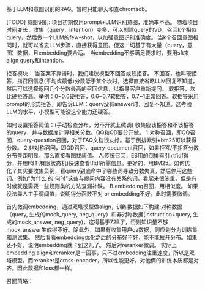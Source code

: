 基于LLM和意图识别的RAG。暂时只能聊天和查chromadb。

[TODO]
意图识别: 
项目初期仅用prompt+LLM识别意图，准确率不高。
随着项目时间变长，收集（query，intention）变多，可以创建query的VD，召回k个相似query，然后做一个LLM的few-shot，以加强意图识别准确度。
当k个召回意图相同时，就可以省去LLM步骤，直接获得意图。但这一切基于有大量（query，意图）数据，且embedding要合适。
当embedding不够满足要求时，要用sft来align query和intention。

拒答模块：
当答案不靠谱时，我们建议模型不回答或软拒答。
不回答，也叫硬拒答，指召回信息(平均或最低)分数低于某个坎时，选择直接省略LLM回复不知道，然后可以选择返回几个分数最高的召回信息，以指导客户重新提问。
软拒答，坎比硬拒答高。举例：0~0.6硬拒答，0.6~0.7软拒答，0.7~1正常回答。软拒答采用prompt的形式拒答，即告诉LLM：query没有answer时，回复不知道。这考验LLM的水平，小模型可能没这个能力还硬答。

如何设置拒答阈值：(手动检查分布，分不开就上微调)
收集应该拒答和不该拒答的query，并与数据库计算相关分数。QQ和QD要分开做。
1.对称召回，即QQ召回，query-question召回，对于FAQ文档很友好。基于倒排索引+bm25可以获得分数。
2.非对称召回，即QD召回，query-document召回，如果拒答/不拒答分数分布差距明显，那么直接看图找阈值。
A.传统召回，ES用的倒排索引+tfidf得分，并用FST(有限状态机)快速查看tfidf所需信息。更好的，用BM25。如何优化？其实要收集负例，看query到底命中了哪些词导致分数失真，然后停用这些词。例如"为什么 的 何时"这些与提问内容没有关系的词。看起来很笨重，但是有时候就是需要一些规则类的方法查漏补缺。
B.embedding召回，用相似度。
如果没法靠人工手调阈值，说明得分函数不对 or embedding不好。此时需要微调。

首先微调embedding，通过双塔模型做align，训练数据如下构建:对称数据（query, 生成的mock_query, neg_query）和非对称数据(instruction+query, 生成的mock_answer, neg_query)，这得基于72B了，否则知识量不够mock_answer生成得不好。除此外，如果有收集用户qa数据，则应划分为训练集和测试集。
然后看看embedding优化之后的分布好不好，能不能拉开分布。如果还不好，说明embedding就卡到这儿了。
然后对reranker微调。
实际上embedding align和reranker是一回事，只不过embedding注重速度，所以是双塔模型。而reranker是cross-encoder，所以性能更好。对他俩的训练本质都是对齐。因此数据和loss都一样。

召回策略：

